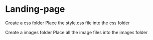 # Landing-page
Create a css folder 
Place the style.css file into the css folder

Create a images folder 
Place all the image files into the images folder
